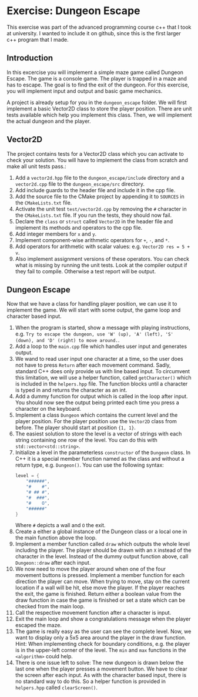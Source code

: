 # Exercise: Dungeon Escape

This exercise was part of the advanced programming course c++ that I took at university. I wanted to include it
on github, since this is the first larger c++ program that I made.

## Introduction

In this excercise you will implement a simple maze game called Dungeon Escape. The game is a console game. The player is trapped in a maze and has to escape. The goal is to find the exit of the dungeon. For this exercise, you will implement input and output and basic game mechanics.

A project is already setup for you in the `dungeon_escape` folder. We will first implement a basic Vector2D class to store the player position. There are unit tests available which help you implement this class. Then, we will implement the actual dungeon and the player.

## Vector2D

The project contains tests for a Vector2D class which you can activate to check your solution. You will have to implement the class from scratch and make all unit tests pass.:

1. Add a `vector2d.hpp` file to the `dungeon_escape/include` directory and a `vector2d.cpp` file to the `dungeon_escape/src` directory.
2. Add include guards to the header file and include it in the cpp file.
3. Add the source file to the CMake project by appending it to `SOURCES` in the `CMakeLists.txt` file.
4. Activate the unit test `test/vector2d.cpp` by removing the `#` character in the `CMakeLists.txt` file. If you run the tests, they should now fail.
5. Declare the `class` or `struct` called `Vector2D` in the header file and implement its methods and operators to the cpp file.
6. Add integer members for `x` and `y`.
7. Implement component-wise arithmetic operators for `+`, `-`, and `*`.
8. Add operators for arithmetic with scalar values: e.g. `Vector2D res = 5 + v`.
9. Also implement assignment versions of these operators.
   You can check what is missing by running the unit tests. Look at the compiler output if they fail to compile. Otherwise a test report will be output.

## Dungeon Escape

Now that we have a class for handling player position, we can use it to implement the game. We will start with some output, the game loop and character based input.

1. When the program is started, show a message with playing instructions, e.g. `Try to escape the dungeon, use 'W' (up), 'A' (left), 'S' (down), and 'D' (right) to move around.`.
2. Add a loop to the `main.cpp` file which handles user input and generates output.
3. We wand to read user input one character at a time, so the user does not have to press `Return` after each movement command. Sadly, standard C++ does only provide us with line based input. To circumvent this limitation, we will use a helper function, called `getCharacter()` which is included in the `helpers.hpp` file. The function blocks until a character is typed in and returns the character as an int.
4. Add a dummy function for output which is called in the loop after input. You should now see the output being printed each time you press a character on the keyboard.
5. Implement a class `Dungeon` which contains the current level and the player position. For the player position use the `Vector2D` class from before. The player should start at position `{1, 1}`.
6. The easiest solution to store the level is a vector of strings with each string containing one row of the level. You can do this with `std::vector<std::string>`.
7. Initialize a level in the parameterless `constructor` of the `Dungeon` class. In C++ it is a special member function named as the class and without a return type, e.g. `Dungeon()`. You can use the following syntax:
   ```cpp
   level = {
       "######",
       "#    #",
       "# ## #",
       "#  ###",
       "#    O",
       "######"
   }
   ```
   Where `#` depicts a wall and `O` the exit.
8. Create a either a global instance of the Dungeon class or a local one in the main function above the loop.
9. Implement a member function called `draw` which outputs the whole level including the player. The player should be drawn with an `X` instead of the character in the level. Instead of the dummy output function above, call `Dungeon::draw` after each input.
10. We now need to move the player around when one of the four movement buttons is pressed. Implement a member function for each direction the player can move. When trying to move, stay on the current location if a wall will be hit, else move the player. If the player reaches the exit, the game is finished. Return either a boolean value from the draw function in case the game is finished or set a state which can be checked from the main loop.
11. Call the respective movement function after a character is input.
12. Exit the main loop and show a congratulations message when the player escaped the maze.
13. The game is really easy as the user can see the complete level. Now, we want to display only a 5x5 area around the player in the draw function. Hint: When implementing check for boundary conditions, e.g. the player is in the upper-left corner of the level. The `min` and `max` functions in the `<algorithm>` could help.
14. There is one issue left to solve: The new dungeon is drawn below the last one when the player presses a movement button. We have to clear the screen after each input. As with the character based input, there is no standard way to do this. So a helper function is provided in `helpers.hpp` called `clearScreen()`.
